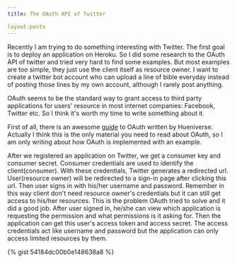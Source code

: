 ```yaml
---
title: The OAuth API of Twitter

layout:posts
---
```


Recently I am trying to do something interesting with Twitter. The first goal is to deploy an application on Heroku. So I did some research to the OAuth API of twitter and tried very hard to find some examples. But most examples are too simple, they just use the client itself as resource owner. I want to create a twitter bot account who can upload a line of bible everyday instead of posting those lines by my own account, although I rarely post anything.

OAuth seems to be the standard way to grant access to third party applications for users' resource in most internet companies: Facebook, Twitter etc. So I think it's worth my time to write something about it.

First of all, there is an awesome  [guide](http://hueniverse.com/oauth/) to OAuth written by Hueniverse. Actually I think this is the only material you need to read about OAuth, so I am only writing about how OAuth is implemented with an example.

After we registered an application on Twitter, we get a consumer key and consumer secret. Consumer credentials are used to identify the client(consumer). With these credentials, Twitter generates a redirected url. User(resource owner) will be redirected to a sign-in page after clicking this url. Then user signs in with his/her username and password. Remember in this way client don't need resource owner's credentials but it can still get access to his/her resources. This is the problem OAuth tried to solve and it did a good job. After user signed in, he/she can view which application is requesting the permission and what permissions is it asking for. Then the application can get this user's access token and access secret. The access credentials act like username and password but the application can only access limited resources by them.

{% gist 54184dc00b0e148638a8 %}